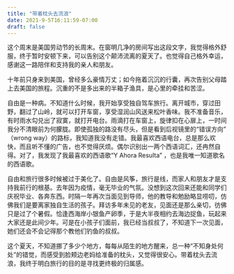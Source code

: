 ```yaml
---
title: "带着枕头去流浪"
date: 2021-9-5T16:11:59-07:00
draft: false
---
```


这个周末是美国劳动节的长周末。在窗明几净的房间写出这段文字，我觉得格外舒服，终于暂时安顿下来，可以告别这个颠沛流离的夏天了。也觉得自己格外幸运，感谢这一路陪伴和支持我的亲人和朋友。

十年前只身来到美国，曾经多么豪情万丈；如今拖着沉沉的行囊，再次告别父母踏上去美国的旅程。沉重的不是多出来的半箱子渔具，是心里的牵挂和苦涩。

自由是一种病。不知道什么时候，我开始享受独自驾车旅行。离开城市，穿过田野，翻过了山岭，就可以打开车窗，享受湿润山风送来松叶香味。我不准备音乐，有时雨水勾兑出了寂寞，就打开电台。雨滴打在车窗上，旋律扣在心扉上，一时间我分不清眼前为何朦胧。即使孤独的路没有尽头，但是看到后视镜里的“错误方向” （wrong way）的路标，我知道我没有走错。我最喜欢西语电台，总是那么欢快，而且听不懂的广告，也不觉得厌烦。偶尔识别出一两个西语词汇，还冉然自得。对了，我发现了我最喜欢的西语歌“Y Ahora Resulta” ，也是我唯一知道歌名的西语歌。

自由和旅行很多时候被过于美化了。自由是风筝，旅行是线，而家人和朋友才是支持我前行的根基。去年因为疫情，毫无毕业的气氛。没想到这次回来还能和同学们庆祝毕业、各奔东西。时隔一年再次当面见到导师，他的教导和勉励略显唠叨，仿佛我们是要离家独自生活的孩子。拜访多年未见的老友，见面还是那么亲切，彷佛只是过了个暑假。恰逢西海岸小银鱼产卵季，于是大半夜相约去海边捉鱼，玩起来大家还是此间少年。可是在小孩子们面前，我已经当叔叔了，不知道下一次见面，她们还会不会记得那个教他们钓鱼的叔叔。

这个夏天，不知道挪了多少个地方，每每从陌生的地方醒来，总一种“不知身处何处”的错觉，而感受到脸颊边老妈给准备的枕头，又觉得很安心。带着枕头去流浪，我终于明白旅行的目的是寻找更终极的归属感。

